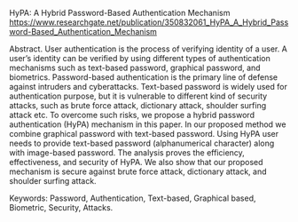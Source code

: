 HyPA: A Hybrid Password-Based Authentication Mechanism
https://www.researchgate.net/publication/350832061_HyPA_A_Hybrid_Password-Based_Authentication_Mechanism

Abstract. User authentication is the process of verifying identity of a user. A user’s identity can be verified by using different types of authentication mechanisms such as text-based password, graphical password, and biometrics. Password-based authentication is the primary line of defense against intruders and cyberattacks. Text-based password is widely used for authentication purpose, but it is vulnerable to different kind of security attacks, such as brute force attack, dictionary attack, shoulder surfing attack etc. To overcome such risks, we propose a hybrid password authentication (HyPA) mechanism in this paper. In our proposed method we combine graphical password with text-based password. Using HyPA user needs to provide text-based password (alphanumerical character) along with image-based password. The analysis proves the efficiency, effectiveness, and security of HyPA. We also show that our proposed mechanism is secure against brute force attack, dictionary attack, and shoulder surfing attack.

Keywords: Password, Authentication, Text-based, Graphical based, Biometric, Security, Attacks.

